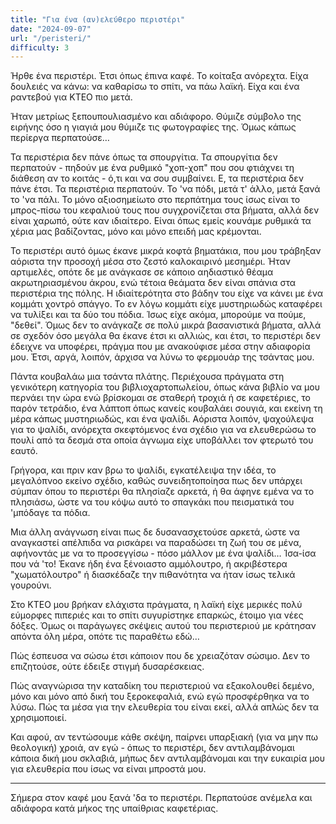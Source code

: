 ```yaml
---
title: "Για ένα (αν)ελεύθερο περιστέρι"
date: "2024-09-07"
url: "/peristeri/"
difficulty: 3
---
```


Ήρθε ένα περιστέρι. Έτσι όπως έπινα καφέ. Το κοίταξα ανόρεχτα. Είχα δουλειές να κάνω: να καθαρίσω το σπίτι, να πάω λαϊκή. Είχα και ένα ραντεβού για ΚΤΕΟ πιο μετά.

Ήταν μετρίως ξεπουπουλιασμένο και αδιάφορο. Θύμιζε σύμβολο της ειρήνης όσο η γιαγιά μου θύμιζε τις φωτογραφίες της. Όμως κάπως περίεργα περπατούσε…

Τα περιστέρια δεν πάνε όπως τα σπουργίτια. Τα σπουργίτια δεν περπατούν - πηδούν με ένα ρυθμικό "χοπ-χοπ" που σου φτιάχνει τη διάθεση αν το κοιτάς - ό,τι και να σου συμβαίνει. Ε, τα περιστέρια δεν πάνε έτσι. Τα περιστέρια περπατούν. Το 'να πόδι, μετά τ' άλλο, μετά ξανά το 'να πάλι. Το μόνο αξιοσημείωτο στο περπάτημα τους ίσως είναι το μπρος-πίσω του κεφαλιού τους που συγχρονίζεται στα βήματα, αλλά δεν είναι χαρωπό, ούτε καν ιδιαίτερο. Είναι όπως εμείς κουνάμε ρυθμικά τα χέρια μας βαδίζοντας, μόνο και μόνο επειδή μας κρέμονται.

Το περιστέρι αυτό όμως έκανε μικρά κοφτά βηματάκια, που μου τράβηξαν αόριστα την προσοχή μέσα στο ζεστό καλοκαιρινό μεσημέρι. Ήταν αρτιμελές, οπότε δε με ανάγκασε σε κάποιο αηδιαστικό θέαμα ακρωτηριασμένου άκρου, ενώ τέτοια θεάματα δεν είναι σπάνια στα περιστέρια της πόλης. Η ιδιαίτερότητα στο βάδην του είχε να κάνει με ένα κομμάτι χοντρό σπάγγο. Το εν λόγω κομμάτι είχε μυστηριωδώς καταφέρει να τυλίξει και τα δύο του πόδια. Ίσως είχε ακόμα, μπορούμε να πούμε, "δεθεί". Όμως δεν το ανάγκαζε σε πολύ μικρά βασανιστικά βήματα, αλλά σε σχεδόν όσο μεγάλα θα έκανε έτσι κι αλλιώς, και έτσι, το περιστέρι δεν έδειχνε να υποφέρει, πράγμα που με ανακούφισε μέσα στην αδιαφορία μου. Έτσι, αργά, λοιπόν, άρχισα να λύνω το φερμουάρ της τσάντας μου.

Πάντα κουβαλάω μια τσάντα πλάτης. Περιέχουσα πράγματα στη γενικότερη κατηγορία του βιβλιοχαρτοπωλείου, όπως κάνα βιβλίο να μου περνάει την ώρα ενώ βρίσκομαι σε σταθερή τροχιά ή σε καφετέριες, το παρόν τετράδιο, ένα λάπτοπ όπως κανείς κουβαλάει σουγιά, και εκείνη τη μέρα κάπως μυστηριωδώς, και ένα ψαλίδι. Αόριστα λοιπόν, ψαχούλεψα για το ψαλίδι, ανόρεχτα σκεφτόμενος ένα σχέδιο για να ελευθερώσω το πουλί από τα δεσμά στα οποία άγνωμα είχε υποβάλλει τον φτερωτό του εαυτό.

Γρήγορα, και πριν καν βρω το ψαλίδι, εγκατέλειψα την ιδέα, το μεγαλόπνοο εκείνο σχέδιο, καθώς συνειδητοποίησα πως δεν υπάρχει σύμπαν όπου το περιστέρι θα πλησίαζε αρκετά, ή θα άφηνε εμένα να το πλησιάσω, ώστε να του κόψω αυτό το σπαγκάκι που πεισματικά του 'μπόδαγε τα πόδια.

Μια άλλη ανάγνωση είναι πως δε δυσανασχετούσε αρκετά, ώστε να αναγκαστεί απέλπιδα να ρισκάρει να παραδώσει τη ζωή του σε μένα, αφήνοντάς με να το προσεγγίσω - πόσο μάλλον με ένα ψαλίδι… Ίσα-ίσα που νά 'το! Έκανε ήδη ένα ξένοιαστο αμμόλουτρο, ή ακριβέστερα "χωματόλουτρο" ή διασκέδαζε την πιθανότητα να ήταν ίσως τελικά γουρούνι.

Στο ΚΤΕΟ μου βρήκαν ελάχιστα πράγματα, η λαϊκή είχε μερικές πολύ εύμορφες πιπεριές και το σπίτι συγυρίστηκε επαρκώς, έτοιμο για νέες δόξες. Όμως οι παράγωγες σκέψεις αυτού του περιστεριού με κράτησαν απόντα όλη μέρα, οπότε τις παραθέτω εδώ…

Πώς έσπευσα να σώσω έτσι κάποιον που δε χρειαζόταν σώσιμο. Δεν το επιζητούσε, ούτε έδειξε στιγμή δυσαρέσκειας.

Πώς αναγνώρισα την καταδίκη του περιστεριού να εξακολουθεί δεμένο, μόνο και μόνο από δική του ξεροκεφαλιά, ενώ εγώ προσφέρθηκα να το λύσω. Πώς τα μέσα για την ελευθερία του είναι εκεί, αλλά απλώς δεν τα χρησιμοποιεί.

Και αφού, αν τεντώσουμε κάθε σκέψη, παίρνει υπαρξιακή (για να μην πω θεολογική) χροιά, αν εγώ - όπως το περιστέρι, δεν αντιλαμβάνομαι κάποια δική μου σκλαβιά, μήπως δεν αντιλαμβάνομαι και την ευκαιρία μου για ελευθερία που ίσως να είναι μπροστά μου.

---

Σήμερα στον καφέ μου ξανά 'δα το περιστέρι. Περπατούσε ανέμελα και αδιάφορα κατά μήκος της υπαίθριας καφετέριας.